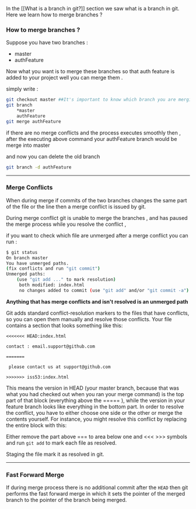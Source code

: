 
In the [[What is a branch in git?]]  section we saw what is a branch in git.
Here we learn how to merge branches ?

### How to merge branches ? 

Suppose  you have two branches : 
- master 
- authFeature

Now what you want is to merge these branches so that auth feature is added to your project well you can merge them .

simply write : 
```bash
git checkout master ##It's important to know which branch you are merging to 
git branch 
	*master
	authFeature
git merge authFeature
```

if there are no merge conflicts and the process executes smoothly then , 
after the executing above command your authFeature branch would be merge into master 

and now you can delete the old branch 
```bash
git branch -d authFeature
```

---

### Merge Conflicts 

When during merge if commits of the two branches changes the same part of the file or the line then a merge conflict is issued by git. 

During merge conflict git is unable to merge the branches , and has paused the merge process while you resolve the conflict , 

if you want to check which file are unmerged after a merge conflict you can run : 
```bash
$ git status 
On branch master
You have unmerged paths.
(fix conflicts and run "git commit") 
Unmerged paths:
	(use "git add ..." to mark resolution) 
	 both modified: index.html 
	 no changes added to commit (use "git add" and/or "git commit -a")
```

**Anything that has merge conflicts and isn't resolved is an  unmerged path** 

Git adds standard conflict-resolution markers to the files that have conflicts, so you can open them manually and resolve those conflicts. Your file contains a section that looks something like this:
```
<<<<<<< HEAD:index.html

contact : email.support@github.com

=======

 please contact us at support@github.com

>>>>>>> iss53:index.html
```

This means the version in HEAD (your master branch, because that was what you had checked out when you ran your merge command) is the top part of that block (everything above the   ===== ), while the version in your feature branch looks like everything in the bottom part. In order to resolve the conflict, you have to either choose one side or the other or merge the contents yourself. For instance, you might resolve this conflict by replacing the entire block with this:

Either remove the part above === to area below one and <<< >>> symbols and run 
``git add`` to mark each file as resolved.

Staging the file mark it as resolved in git.

---

### Fast Forward Merge 

If during merge process there is no additional commit after the ``HEAD`` then git performs the fast forward merge in which it sets the pointer of the merged branch to the pointer of the branch being merged. 

